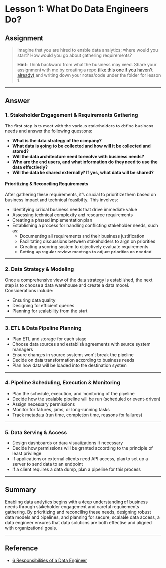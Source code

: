 # Lesson 1: What Do Data Engineers Do?

## Assignment

> Imagine that you are hired to enable data analytics; where would you start? How would you go about gathering requirements? 
> 
> **Hint:** Think backward from what the business may need. Share your assignment with me by creating a repo [(like this one if you haven't already)](https://github.com/josephmachado/sde_de101_josephmachado) and writing down your notes/code under the folder for lesson 1.

---

## Answer

### 1. Stakeholder Engagement & Requirements Gathering
The first step is to meet with the various stakeholders to define business needs and answer the following questions:

- **What is the data strategy of the company?**
- **What data is going to be collected and how will it be collected and stored?**
- **Will the data architecture need to evolve with business needs?**
- **Who are the end users, and what information do they need to use the data effectively?**
- **Will the data be shared externally? If yes, what data will be shared?**

#### Prioritizing & Reconciling Requirements
After gathering these requirements, it's crucial to prioritize them based on business impact and technical feasibility. This involves:
- Identifying critical business needs that drive immediate value
- Assessing technical complexity and resource requirements
- Creating a phased implementation plan
- Establishing a process for handling conflicting stakeholder needs, such as:
  - Documenting all requirements and their business justification
  - Facilitating discussions between stakeholders to align on priorities
  - Creating a scoring system to objectively evaluate requirements
  - Setting up regular review meetings to adjust priorities as needed

---

### 2. Data Strategy & Modeling
Once a comprehensive view of the data strategy is established, the next step is to choose a data warehouse and create a data model. Considerations include:
- Ensuring data quality
- Designing for efficient queries
- Planning for scalability from the start

---

### 3. ETL & Data Pipeline Planning
- Plan ETL and storage for each stage
- Choose data sources and establish agreements with source system managers
- Ensure changes in source systems won't break the pipeline
- Decide on data transformation according to business needs
- Plan how data will be loaded into the destination system

---

### 4. Pipeline Scheduling, Execution & Monitoring
- Plan the schedule, execution, and monitoring of the pipeline
- Decide how the scalable pipeline will be run (scheduled or event-driven)
- Assign necessary permissions
- Monitor for failures, jams, or long-running tasks
- Track metadata (run time, completion time, reasons for failures)

---

### 5. Data Serving & Access
- Design dashboards or data visualizations if necessary
- Decide how permissions will be granted according to the principle of least privilege
- If applications or external clients need API access, plan to set up a server to send data to an endpoint
- If a client requires a data dump, plan a pipeline for this process

---

## Summary

Enabling data analytics begins with a deep understanding of business needs through stakeholder engagement and careful requirements gathering. By prioritizing and reconciling these needs, designing robust data models and pipelines, and planning for secure, scalable data access, a data engineer ensures that data solutions are both effective and aligned with organizational goals.

---

## Reference
- [6 Responsibilities of a Data Engineer](https://www.startdataengineering.com/post/n-job-reponsibilities-of-a-data-engineer/)